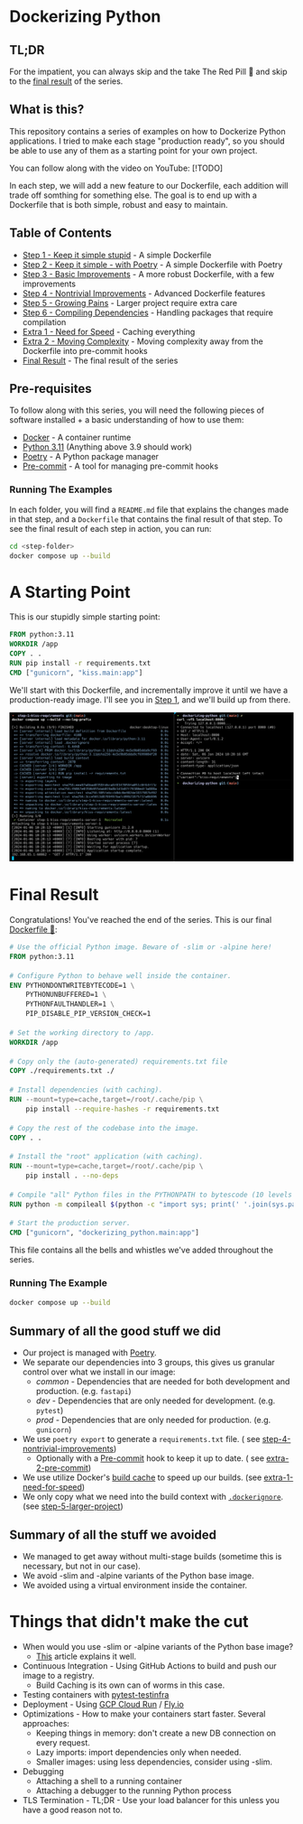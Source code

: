 # Dockerizing Python

## TL;DR

For the impatient, you can always skip and the take The Red Pill 💊 and skip to
the [final result](#final-result) of the series.

## What is this?

This repository contains a series of examples on how to Dockerize Python applications. I tried to make each stage
"production ready", so you should be able to use any of them as a starting point for your own project.

You can follow along with the video on YouTube: [!TODO]

In each step, we will add a new feature to our Dockerfile, each addition will trade off somthing for something else.
The goal is to end up with a Dockerfile that is both simple, robust and easy to maintain.

## Table of Contents

* [Step 1 - Keep it simple stupid](./step-1-kiss-requirements/README.md) - A simple Dockerfile
* [Step 2 - Keep it simple - with Poetry](./step-2-kiss-poetry/README.md) - A simple Dockerfile with Poetry
* [Step 3 - Basic Improvements](./step-3-basic-improvements/README.md) - A more robust Dockerfile, with a few
  improvements
* [Step 4 - Nontrivial Improvements](./step-4-nontrivial-improvements/README.md) - Advanced Dockerfile features
* [Step 5 - Growing Pains](./step-5-larger-project/README.md) - Larger project require extra care
* [Step 6 - Compiling Dependencies](./step-6-compiling-dependencies/README.md) - Handling packages that require
  compilation
* [Extra 1 - Need for Speed](./extra-1-need-for-speed/README.md) - Caching everything
* [Extra 2 - Moving Complexity](./extra-2-pre-commit/README.md) - Moving complexity away from the Dockerfile into
  pre-commit hooks
* [Final Result](#final-result) - The final result of the series

## Pre-requisites

To follow along with this series, you will need the following pieces of software installed + a basic understanding of
how to use them:

* [Docker](https://docs.docker.com/get-docker/) - A container runtime
* [Python 3.11](https://www.python.org/downloads/) (Anything above 3.9 should work)
* [Poetry](https://python-poetry.org/docs/#installation) - A Python package manager
* [Pre-commit](https://pre-commit.com/#install) - A tool for managing pre-commit hooks

### Running The Examples

In each folder, you will find a `README.md` file that explains the changes made in that step, and a `Dockerfile` that
contains the final result of that step. To see the final result of each step in action, you can run:

```bash
cd <step-folder>
docker compose up --build
```

# A Starting Point

This is our stupidly simple starting point:

```dockerfile
FROM python:3.11
WORKDIR /app
COPY . .
RUN pip install -r requirements.txt
CMD ["gunicorn", "kiss.main:app"]
```

We'll start with this Dockerfile, and incrementally improve it until we have a
production-ready image. I'll see you in [Step 1](./step-1-kiss-requirements/README.md), and we'll build up from there.

[![Step 1 cURL Example](./assets/step-1-curl.png)](./step-1-kiss-requirements/README.md#a-starting-point)


# Final Result

Congratulations! You've reached the end of the series. This is our final [Dockerfile 🐳](Dockerfile):

```dockerfile
# Use the official Python image. Beware of -slim or -alpine here!
FROM python:3.11

# Configure Python to behave well inside the container.
ENV PYTHONDONTWRITEBYTECODE=1 \
    PYTHONUNBUFFERED=1 \
    PYTHONFAULTHANDLER=1 \
    PIP_DISABLE_PIP_VERSION_CHECK=1

# Set the working directory to /app.
WORKDIR /app

# Copy only the (auto-generated) requirements.txt file
COPY ./requirements.txt ./

# Install dependencies (with caching).
RUN --mount=type=cache,target=/root/.cache/pip \
    pip install --require-hashes -r requirements.txt

# Copy the rest of the codebase into the image.
COPY . .

# Install the "root" application (with caching).
RUN --mount=type=cache,target=/root/.cache/pip \
    pip install . --no-deps

# Compile "all" Python files in the PYTHONPATH to bytescode (10 levels deep)
RUN python -m compileall $(python -c "import sys; print(' '.join(sys.path), end='')") -r 10

# Start the production server.
CMD ["gunicorn", "dockerizing_python.main:app"]
```

This file contains all the bells and whistles we've added throughout the series.

### Running The Example

```bash
docker compose up --build
```

## Summary of all the good stuff we did

* Our project is managed with [Poetry](https://python-poetry.org/).
* We separate our dependencies into 3 groups, this gives us granular control over what we install in our image:
    * _common_ - Dependencies that are needed for both development and production. (e.g. `fastapi`)
    * _dev_ - Dependencies that are only needed for development. (e.g. `pytest`)
    * _prod_ - Dependencies that are only needed for production. (e.g. `gunicorn`)
* We use `poetry export` to generate a `requirements.txt` file. (
  see [step-4-nontrivial-improvements](./step-4-nontrivial-improvements/README.md))
    * Optionally with a [Pre-commit](https://pre-commit.com/) hook to keep it up to date. (
      see [extra-2-pre-commit](./extra-2-pre-commit/README.md))
* We use utilize Docker's [build cache](https://docs.docker.com/build/cache/) to speed up our builds. (see
  [extra-1-need-for-speed](./extra-1-need-for-speed/README.md))
* We only copy what we need into the build context with [`.dockerignore`](./.dockerignore). (see
  [step-5-larger-project](./step-5-larger-project/README.md))

## Summary of all the stuff we avoided

* We managed to get away without multi-stage builds (sometime this is necessary, but not in our case).
* We avoid -slim and -alpine variants of the Python base image.
* We avoided using a virtual environment inside the container.

# Things that didn't make the cut

* When would you use -slim or -alpine variants of the Python base image?
    * [This](https://pythonspeed.com/articles/base-image-python-docker-images/) article explains it well.
* Continuous Integration - Using GitHub Actions to build and push our image to a registry.
    * Build Caching is its own can of worms in this case.
* Testing containers with [pytest-testinfra](https://testinfra.readthedocs.io/en/latest/)
* Deployment - Using [GCP Cloud Run](https://cloud.google.com/run) / [Fly.io](https://fly.io/)
* Optimizations - How to make your containers start faster. Several approaches:
    * Keeping things in memory: don't create a new DB connection on every request.
    * Lazy imports: import dependencies only when needed.
    * Smaller images: using less dependencies, consider using -slim.
* Debugging
    * Attaching a shell to a running container
    * Attaching a debugger to the running Python process
* TLS Termination - TL;DR - Use your load balancer for this unless you have a good reason not to.
